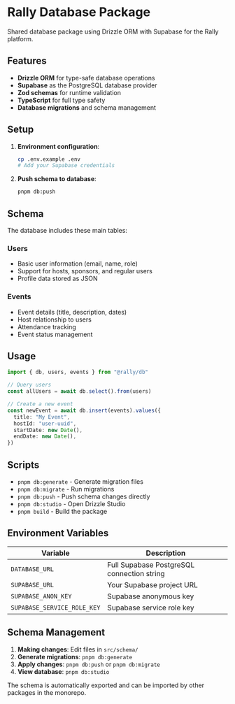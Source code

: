 # Rally Database Package

Shared database package using Drizzle ORM with Supabase for the Rally platform.

## Features

- **Drizzle ORM** for type-safe database operations
- **Supabase** as the PostgreSQL database provider
- **Zod schemas** for runtime validation
- **TypeScript** for full type safety
- **Database migrations** and schema management

## Setup

1. **Environment configuration**:

   ```bash
   cp .env.example .env
   # Add your Supabase credentials
   ```

2. **Push schema to database**:
   ```bash
   pnpm db:push
   ```

## Schema

The database includes these main tables:

### Users

- Basic user information (email, name, role)
- Support for hosts, sponsors, and regular users
- Profile data stored as JSON

### Events

- Event details (title, description, dates)
- Host relationship to users
- Attendance tracking
- Event status management

## Usage

```typescript
import { db, users, events } from "@rally/db"

// Query users
const allUsers = await db.select().from(users)

// Create a new event
const newEvent = await db.insert(events).values({
  title: "My Event",
  hostId: "user-uuid",
  startDate: new Date(),
  endDate: new Date(),
})
```

## Scripts

- `pnpm db:generate` - Generate migration files
- `pnpm db:migrate` - Run migrations
- `pnpm db:push` - Push schema changes directly
- `pnpm db:studio` - Open Drizzle Studio
- `pnpm build` - Build the package

## Environment Variables

| Variable                    | Description                                |
| --------------------------- | ------------------------------------------ |
| `DATABASE_URL`              | Full Supabase PostgreSQL connection string |
| `SUPABASE_URL`              | Your Supabase project URL                  |
| `SUPABASE_ANON_KEY`         | Supabase anonymous key                     |
| `SUPABASE_SERVICE_ROLE_KEY` | Supabase service role key                  |

## Schema Management

1. **Making changes**: Edit files in `src/schema/`
2. **Generate migrations**: `pnpm db:generate`
3. **Apply changes**: `pnpm db:push` or `pnpm db:migrate`
4. **View database**: `pnpm db:studio`

The schema is automatically exported and can be imported by other packages in the monorepo.
